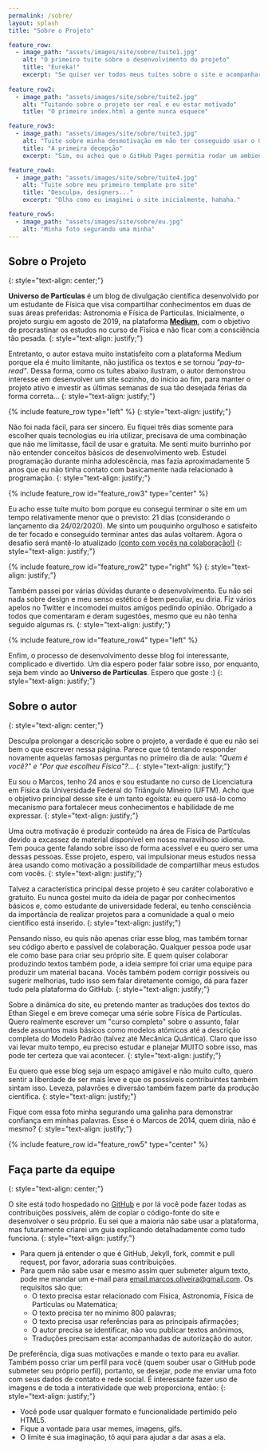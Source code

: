 ```yaml
---
permalink: /sobre/
layout: splash
title: "Sobre o Projeto"

feature_row:
  - image_path: "assets/images/site/sobre/tuite1.jpg"
    alt: "O primeiro tuite sobre o desenvolvimento do projeto"
    title: "Eureka!"
    excerpt: "Se quiser ver todos meus tuítes sobre o site e acompanhar os principais momentos de desenvolvimento e frustração **[clique aqui.](https://twitter.com/search?q=site%20(from%3Aparticlemarcos)&src=typed_query)** (ao clicar você concorda com os termos de uso e não pode usar nada contra mim)."
    
feature_row2:
  - image_path: "assets/images/site/sobre/tuite2.jpg"
    alt: "Tuitando sobre o projeto ser real e eu estar motivado"
    title: "O primeiro index.html a gente nunca esquece"

feature_row3:
  - image_path: "assets/images/site/sobre/tuite3.jpg"
    alt: "Tuite sobre minha desmotivação em não ter conseguido usar o GitHub como servidor"
    title: "A primeira decepção"
    excerpt: "Sim, eu achei que o GitHub Pages permitia rodar um ambiente back-end."

feature_row4:
  - image_path: "assets/images/site/sobre/tuite4.jpg"
    alt: "Tuite sobre meu primeiro template pro site"
    title: "Desculpa, designers..."
    excerpt: "Olha como eu imaginei o site inicialmente, hahaha."

feature_row5:
  - image_path: "assets/images/site/sobre/eu.jpg"
    alt: "Minha foto segurando uma minha"
---
```


## Sobre o Projeto
{: style="text-align: center;"}

**Universo de Partículas** é um blog de divulgação científica desenvolvido por um estudante de Física que visa compartilhar conhecimentos em duas de suas áreas preferidas: Astronomia e Física de Partículas. Inicialmente, o projeto surgiu em agosto de 2019, na plataforma **[Medium](https://medium.com/universo-de-part%C3%ADculas)**, com o objetivo de procrastinar os estudos no curso de Física e não ficar com a consciência tão pesada.
{: style="text-align: justify;"}

Entretanto, o autor estava muito instatisfeito com a plataforma Medium porque ela é muito limitante, não justifica os textos e se tornou _"pay-to-read"_. Dessa forma, como os tuítes abaixo ilustram, o autor demonstrou interesse em desenvolver um site sozinho, do inicio ao fim, para manter o projeto ativo e investir as últimas semanas de sua tão desejada férias da forma correta...
{: style="text-align: justify;"}

{% include feature_row type="left" %}
{: style="text-align: justify;"}

Não foi nada fácil, para ser sincero. Eu fiquei três dias somente para escolher quais tecnologias eu iria utilizar, precisava de uma combinação que não me limitasse, fácil de usar e gratuita. Me senti muito burrinho por não entender conceitos básicos de desenvolvimento web. Estudei programação durante minha adolescência, mas fazia aproximadamente 5 anos que eu não tinha contato com basicamente nada relacionado à programação.
{: style="text-align: justify;"}

{% include feature_row id="feature_row3" type="center" %}

Eu acho esse tuíte muito bom porque eu consegui terminar o site em um tempo relativamente menor que o previsto: 21 dias (considerando o lançamento dia 24/02/2020). Me sinto um pouquinho orgulhoso e satisfeito de ter focado e conseguido terminar antes das aulas voltarem. Agora o desafio será mantê-lo atualizado [(conto com vocês na colaboração!)](#faça-parte-da-equipe)
{: style="text-align: justify;"}

{% include feature_row id="feature_row2" type="right" %}
{: style="text-align: justify;"}

Também passei por várias dúvidas durante o desenvolvimento. Eu não sei nada sobre design e meu senso estético é bem peculiar, eu diria. Fiz vários apelos no Twitter e incomodei muitos amigos pedindo opinião. Obrigado a todos que comentaram e deram sugestões, mesmo que eu não tenha seguido algumas rs.
{: style="text-align: justify;"}

{% include feature_row id="feature_row4" type="left" %}

Enfim, o processo de desenvolvimento desse blog foi interessante, complicado e divertido. Um dia espero poder falar sobre isso, por enquanto, seja bem vindo ao **Universo de Partículas**. Espero que goste :)
{: style="text-align: justify;"}

## Sobre o autor
{: style="text-align: center;"}

Desculpa prolongar a descrição sobre o projeto, a verdade é que eu não sei bem o que escrever nessa página. Parece que tô tentando responder novamente aquelas famosas perguntas no primeiro dia de aula: _"Quem é você?" e "Por que escolheu Física"?_...
{: style="text-align: justify;"}

Eu sou o Marcos, tenho 24 anos e sou estudante no curso de Licenciatura em Física da Universidade Federal do Triângulo Mineiro (UFTM). Acho que o objetivo principal desse site é um tanto egoísta: eu quero usá-lo como mecanismo para fortalecer meus conhecimentos e habilidade de me expressar. 
{: style="text-align: justify;"}

Uma outra motivação é produzir conteúdo na área de Física de Partículas devido a excassez de material disponível em nosso maravilhoso idioma. Tem pouca gente falando sobre isso de forma acessível e eu quero ser uma dessas pessoas. Esse projeto, espero, vai impulsionar meus estudos nessa área usando como motivação a possibilidade de compartilhar meus estudos com vocês.
{: style="text-align: justify;"}

Talvez a característica principal desse projeto é seu caráter colaborativo e gratuito. Eu nunca gostei muito da ideia de pagar por conhecimentos básicos e, como estudante de universidade federal, eu tenho consciência da importância de realizar projetos para a comunidade a qual o meio científico está inserido. 
{: style="text-align: justify;"}

Pensando nisso, eu quis não apenas criar esse blog, mas também tornar seu código aberto e passível de colaboração. Qualquer pessoa pode usar ele como base para criar seu próprio site. E quem quiser colaborar produzindo textos também pode, a ideia sempre foi criar uma equipe para produzir um material bacana. Vocês também podem corrigir possíveis ou sugerir melhorias, tudo isso sem falar diretamente comigo, dá para fazer tudo pela plataforma do GitHub.
{: style="text-align: justify;"}

Sobre a dinâmica do site, eu pretendo manter as traduções dos textos do Ethan Siegel e em breve começar uma série sobre Física de Partículas. Quero realmente escrever um "curso completo" sobre o assunto, falar desde assuntos mais básicos como modelos atómicos até a descrição completa do Modelo Padrão (talvez até Mecânica Quântica). Claro que isso vai levar muito tempo, eu preciso estudar e planejar MUITO sobre isso, mas pode ter certeza que vai acontecer.
{: style="text-align: justify;"}

Eu quero que esse blog seja um espaço amigável e não muito culto, quero sentir a liberdade de ser mais leve e que os possíveis contribuintes também sintam isso. Leveza, palavrões e diversão também fazem parte da produção científica.
{: style="text-align: justify;"}

Fique com essa foto minha segurando uma galinha para demonstrar confiança em minhas palavras. Esse é o Marcos de 2014, quem diria, não é mesmo?
{: style="text-align: justify;"}

{% include feature_row id="feature_row5" type="center" %}

## Faça parte da equipe
{: style="text-align: center;"}

O site está todo hospedado no [GitHub](https://github.com/the-physicist/universo-de-particulas) e por lá você pode fazer todas as contribuições possíveis, além de copiar o código-fonte do site e desenvolver o seu próprio. Eu sei que a maioria não sabe usar a plataforma, mas futuramente criarei um guia explicando detalhadamente como tudo funciona.
{: style="text-align: justify;"}

* Para quem já entender o que é GitHub, Jekyll, fork, commit e pull request, por favor, adoraria suas contribuições.
* Para quem não sabe usar e mesmo assim quer submeter algum texto, pode me mandar um e-mail para <email.marcos.oliveira@gmail.com>. Os requisitos são que: 
    * O texto precisa estar relacionado com Física, Astronomia, Física de Partículas ou Matemática;
    * O texto precisa ter no mínimo 800 palavras;
    * O texto precisa usar referências para as principais afirmações;
    * O autor precisa se identificar, não vou publicar textos anônimos,
    * Traduções precisam estar acompanhadas de autorização do autor.

De preferência, diga suas motivações e mande o texto para eu avaliar. Também posso criar um perfil para você (quem souber usar o GitHub pode submeter seu próprio perfil), portanto, se desejar, pode me enviar uma foto com seus dados de contato e rede social. É interessante fazer uso de imagens e de toda a interatividade que web proporciona, então:
{: style="text-align: justify;"}
  * Você pode usar qualquer formato e funcionalidade pertimido pelo HTML5.
  * Fique a vontade para usar memes, imagens, gifs.
  * O limite é sua imaginação, tô aqui para ajudar a dar asas a ela.
